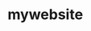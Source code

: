 # mywebsite<!DOCTYPE html><html> <head>  <meta charset="UTF-8">  <title></title>  <style type="text/css">   .clock{    width: 200px;    height: 200px;    border: 4px solid #000;    margin: 40px auto;    border-radius: 50%;    position: relative;   }   .clock > div{    position: absolute;    transform-origin: bottom center;   }   .hour{    width: 8px;    height: 40px;    background-color: darkviolet;    left: 96px;    top: 60px;   }   .minutes{    width: 6px;    height: 60px;    background-color: deeppink;    left: 97px;    top: 40px;   }   .second{    width: 4px;    height: 80px;    background-color: blue;    left: 98px;    top: 20px;   }   .round{    width: 6px;    height: 6px;    background-color: cornflowerblue;    border-radius: 50%;    left: 97px;    top: 97px;   }     </style> </head> <body>  <div class="clock">   <div class="hour"></div>   <div class="minutes"></div>   <div class="second"></div>   <div class="round"></div>  </div>  <script type="text/javascript">   var hour=document.querySelector('.hour');   var minutes=document.querySelector('.minute');   var second=document.querySelector('.second');      setInterval(function(){    var date=new Date();    var h=date.getHours()%12;    var m=date.getMinutes();    var s=date.getSeconds();    var milliseconds=date.getMilliseconds();    hour.style.transform=`rotate(${(h+m/60)/12*360}deg)`;    minutes.style.transform=`rotate(${(m+s/60)/60*360}deg)`;    second.style.transform=`rotate(${(s+milliseconds/1000)/60*360}deg)`;       },16);  </script> </body></html>
